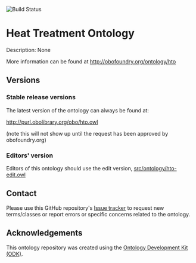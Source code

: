 
![Build Status](https://github.com//hto/actions/workflows/qc.yml/badge.svg)
# Heat Treatment Ontology

Description: None

More information can be found at http://obofoundry.org/ontology/hto

## Versions

### Stable release versions

The latest version of the ontology can always be found at:

http://purl.obolibrary.org/obo/hto.owl

(note this will not show up until the request has been approved by obofoundry.org)

### Editors' version

Editors of this ontology should use the edit version, [src/ontology/hto-edit.owl](src/ontology/hto-edit.owl)

## Contact

Please use this GitHub repository's [Issue tracker](https://github.com//hto/issues) to request new terms/classes or report errors or specific concerns related to the ontology.

## Acknowledgements

This ontology repository was created using the [Ontology Development Kit (ODK)](https://github.com/INCATools/ontology-development-kit).